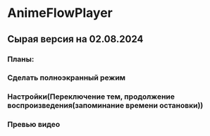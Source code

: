# AnimeFlowPlayer
## Сырая версия на 02.08.2024
### Планы: 
### Сделать полноэкранный режим 
### Настройки(Переключение тем, продолжение воспроизведения(запоминание времени остановки))
### Превью видео
